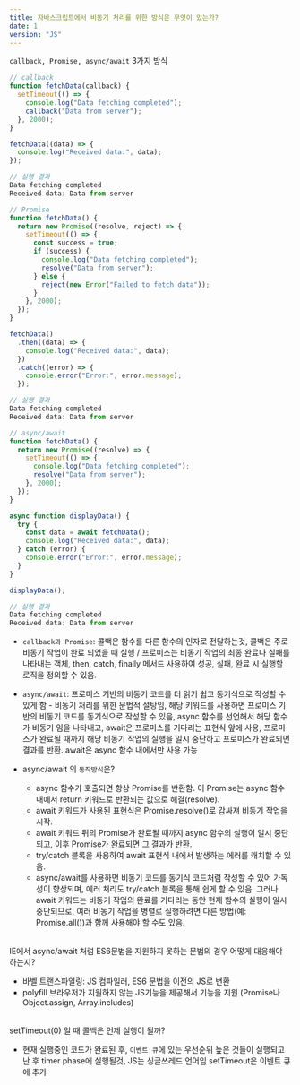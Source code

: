 ```yaml
---
title: 자바스크립트에서 비동기 처리를 위한 방식은 무엇이 있는가?
date: 1
version: "JS"
---
```


`callback, Promise, async/await` 3가지 방식

```javascript
// callback
function fetchData(callback) {
  setTimeout(() => {
    console.log("Data fetching completed");
    callback("Data from server");
  }, 2000);
}

fetchData((data) => {
  console.log("Received data:", data);
});

// 실행 결과
Data fetching completed
Received data: Data from server
```

```javascript
// Promise
function fetchData() {
  return new Promise((resolve, reject) => {
    setTimeout(() => {
      const success = true;
      if (success) {
        console.log("Data fetching completed");
        resolve("Data from server");
      } else {
        reject(new Error("Failed to fetch data"));
      }
    }, 2000);
  });
}

fetchData()
  .then((data) => {
    console.log("Received data:", data);
  })
  .catch((error) => {
    console.error("Error:", error.message);
  });

// 실행 결과
Data fetching completed
Received data: Data from server
```

```javascript
// async/await
function fetchData() {
  return new Promise((resolve) => {
    setTimeout(() => {
      console.log("Data fetching completed");
      resolve("Data from server");
    }, 2000);
  });
}

async function displayData() {
  try {
    const data = await fetchData();
    console.log("Received data:", data);
  } catch (error) {
    console.error("Error:", error.message);
  }
}

displayData();

// 실행 결과
Data fetching completed
Received data: Data from server
```

- `callback과 Promise`: 콜백은 함수를 다른 함수의 인자로 전달하는것, 콜백은 주로 비동기 작업이 완료 되었을 때 실행 / 프로미스는 비동기 작업의 최종 완료나 실패를 나타내는 객체, then, catch, finally 메서드 사용하여 성공, 실패, 완료 시 실행할 로직을 정의할 수 있음.
- `async/await`: 프로미스 기반의 비동기 코드를 더 읽기 쉽고 동기식으로 작성할 수 있게 함 - 비동기 처리를 위한 문법적 설탕임, 해당 키워드를 사용하면 프로미스 기반의 비동기 코드를 동기식으로 작성할 수 있음, async 함수를 선언해서 해당 함수가 비동기 임을 나타내고, await은 프로미스를 기다리는 표현식 앞에 사용, 프로미스가 완료될 때까지 해당 비동기 작업의 실행을 일시 중단하고 프로미스가 완료되면 결과를 반환. await은 async 함수 내에서만 사용 가능
- async/await 의 `동작방식`은?

  - async 함수가 호출되면 항상 Promise를 반환함. 이 Promise는 async 함수 내에서 return 키워드로 반환되는 값으로 해결(resolve).
  - await 키워드가 사용된 표현식은 Promise.resolve()로 감싸져 비동기 작업을 시작.
  - await 키워드 뒤의 Promise가 완료될 때까지 async 함수의 실행이 일시 중단되고, 이후 Promise가 완료되면 그 결과가 반환.
  - try/catch 블록을 사용하여 await 표현식 내에서 발생하는 에러를 캐치할 수 있음.
  - async/await를 사용하면 비동기 코드를 동기식 코드처럼 작성할 수 있어 가독성이 향상되며, 에러 처리도 try/catch 블록을 통해 쉽게 할 수 있음. 그러나 await 키워드는 비동기 작업의 완료를 기다리는 동안 현재 함수의 실행이 일시 중단되므로, 여러 비동기 작업을 병렬로 실행하려면 다른 방법(예: Promise.all())과 함께 사용해야 할 수도 있음.

<br/>
IE에서 async/await 처럼 ES6문법을 지원하지 못하는 문법의 경우 어떻게 대응해야 하는지?

- 바벨 트랜스파일링: JS 컴파일러, ES6 문법을 이전의 JS로 변환
- polyfill 브라우저가 지원하지 않는 JS기능을 제공해서 기능을 지원 (Promise나 Object.assign, Array.includes)

<br/>
setTimeout(0) 일 때 콜백은 언제 실행이 될까?

- 현재 실행중인 코드가 완료된 후, `이벤트 큐`에 있는 우선순위 높은 것들이 실행되고 난 후 timer phase에 실행될것, JS는 싱글쓰레드 언어임 setTimeout은 이벤트 큐에 추가
